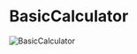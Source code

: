 # BasicCalculator

![BasicCalculator](https://github.com/sivaganesz/BasicCalculator/assets/115609516/b4e1440f-21e0-4d88-b903-7a62b71289ea)
